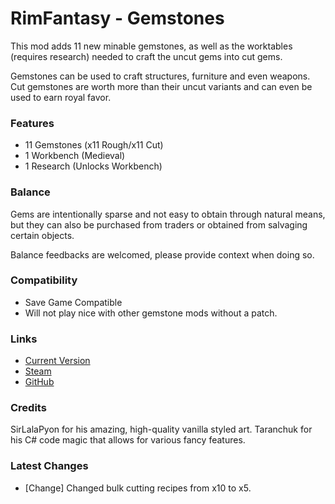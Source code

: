 # RimFantasy - Gemstones

This mod adds 11 new minable gemstones, as well as the worktables (requires research) needed to craft the uncut gems into cut gems.

Gemstones can be used to craft structures, furniture and even weapons. Cut gemstones are worth more than their uncut variants and can even be used to earn royal favor.

### Features

- 11 Gemstones (x11 Rough/x11 Cut)
- 1 Workbench (Medieval)
- 1 Research (Unlocks Workbench)

### Balance

Gems are intentionally sparse and not easy to obtain through natural means, but they can also be purchased from traders or obtained from salvaging certain objects.

Balance feedbacks are welcomed, please provide context when doing so.

### Compatibility

- Save Game Compatible
- Will not play nice with other gemstone mods without a patch.

### Links

- [Current Version](https://github.com/Sierra0001/RimFantasy---Gemstones/releases/tag/v1.1.1)
- [Steam](https://steamcommunity.com/sharedfiles/filedetails/?id=2630669656)
- [GitHub](https://github.com/Sierra0001/RimFantasy---Gemstones)

### Credits

SirLalaPyon for his amazing, high-quality vanilla styled art.
Taranchuk for his C# code magic that allows for various fancy features.

### Latest Changes

- [Change] Changed bulk cutting recipes from x10 to x5.